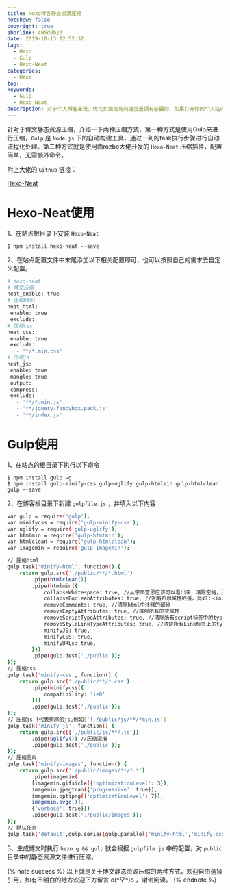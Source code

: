 ```yaml
---
title: Hexo博客静态资源压缩
notshow: false
copyright: true
abbrlink: 495d0b23
date: 2019-10-13 12:52:32
tags:
  - Hexo
  - Gulp
  - Hexo-Neat
categories:
  - Hexo
top:
keywords:
  - Gulp
  - Hexo-Neat
description: 对于个人博客来说，优化页面的访问速度是很有必要的，如果打开你的个人站点，加载个首页就要十几秒，页面长时间处于空白状态，想必没什么人能够忍受得了吧。个人觉得，如果能把页面的加载时间控制在三四秒内，就很不错了。
---
```

针对于博文静态资源压缩，介绍一下两种压缩方式，第一种方式是使用Gulp来进行压缩，`Gulp` 是 `Node.js` 下的自动构建工具，通过一列的task执行步骤进行自动流程化处理。第二种方式就是使用由rozbo大佬开发的 `Hexo-Neat` 压缩插件，配置简单，无需额外命令。

附上大佬的 `Github` 链接：

<a href="https://github.com/rozbo/hexo-neat" class="LinkCard">Hexo-Neat</a>

# Hexo-Neat使用

1、在站点根目录下安装 `Hexo-Neat`

```CMD
$ npm install hexo-neat --save
```

2、在站点配置文件中末尾添加以下相关配置即可，也可以按照自己的需求去自定义配置。

```BASH
# hexo-neat
# 博文压缩
neat_enable: true
# 压缩html
neat_html:
 enable: true
 exclude:
# 压缩css
neat_css:
 enable: true
 exclude:
   - '*/*.min.css'
# 压缩js
neat_js:
 enable: true
 mangle: true
 output:
 compress:
 exclude:
   - '**/*.min.js'
   - '**/jquery.fancybox.pack.js'
   - '**/index.js'
```

# Gulp使用

1、在站点的根目录下执行以下命令

```CMD
$ npm install gulp -g
$ npm install gulp-minify-css gulp-uglify gulp-htmlmin gulp-htmlclean gulp --save
```

2、在博客根目录下新建 `gulpfile.js` ，并填入以下内容

```BASH
var gulp = require('gulp');
var minifycss = require('gulp-minify-css');
var uglify = require('gulp-uglify');
var htmlmin = require('gulp-htmlmin');
var htmlclean = require('gulp-htmlclean');
var imagemin = require('gulp-imagemin');

// 压缩html
gulp.task('minify-html', function() {
    return gulp.src('./public/**/*.html')
        .pipe(htmlclean())
        .pipe(htmlmin({
            collapseWhitespace: true, //从字面意思应该可以看出来，清除空格，压缩html，这一条比较重要，作用比较大，引起的改变压缩量也特别大
            collapseBooleanAttributes: true, //省略布尔属性的值，比如：<input checked="checked"/>,那么设置这个属性后，就会变成 <input checked/>
            removeComments: true, //清除html中注释的部分
            removeEmptyAttributes: true, //清除所有的空属性
            removeScriptTypeAttributes: true, //清除所有script标签中的type="text/javascript"属性。
            removeStyleLinkTypeAttributes: true, //清楚所有Link标签上的type属性。
            minifyJS: true,
            minifyCSS: true,
            minifyURLs: true,
        }))
        .pipe(gulp.dest('./public'));
});
// 压缩css
gulp.task('minify-css', function() {
    return gulp.src('./public/**/*.css')
        .pipe(minifycss({
            compatibility: 'ie8'
        }))
        .pipe(gulp.dest('./public'));
});
// 压缩js !代表排除的js,例如['!./public/js/**/*min.js']
gulp.task('minify-js', function() {
    return gulp.src(['./public/js/**/.js'])
        .pipe(uglify()) //压缩混淆
        .pipe(gulp.dest('./public'));
});
// 压缩图片
gulp.task('minify-images', function() {
    return gulp.src('./public/images/**/*.*')
        .pipe(imagemin(
        [imagemin.gifsicle({'optimizationLevel': 3}),
        imagemin.jpegtran({'progressive': true}),
        imagemin.optipng({'optimizationLevel': 7}),
        imagemin.svgo()],
        {'verbose': true}))
        .pipe(gulp.dest('./public/images'));
});
// 默认任务
gulp.task('default',gulp.series(gulp.parallel('minify-html','minify-css','minify-js','minify-images')));
```

3、生成博文时执行 `hexo g && gulp` 就会根据 `gulpfile.js` 中的配置，对 `public` 目录中的静态资源文件进行压缩。

{% note success %}
以上就是关于博文静态资源压缩的两种方式，欢迎自由选择引用，如有不明白的地方欢迎下方留言 o(^▽^)o ，谢谢阅读。
{% endnote %}
